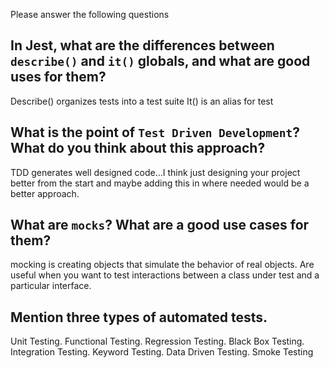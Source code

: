 Please answer the following questions

##  In Jest, what are the differences between `describe()` and `it()` globals, and what are good uses for them?

Describe() organizes tests into a test suite
It() is an alias for test


##  What is the point of `Test Driven Development`? What do you think about this approach?
TDD generates well designed code...I think just designing your project better from the start and maybe adding this in where needed would be a better approach.


##  What are `mocks`? What are a good use cases for them?
mocking is creating objects that simulate the behavior of real objects. Are useful when you want to test interactions between a class under test and a particular interface.


##  Mention three types of automated tests.
Unit Testing.
Functional Testing.
Regression Testing.
Black Box Testing.
Integration Testing.
Keyword Testing.
Data Driven Testing.
Smoke Testing
